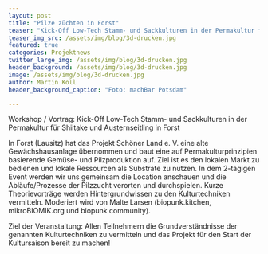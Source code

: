 ```yaml
---
layout: post
title: "Pilze züchten in Forst"
teaser: "Kick-Off Low-Tech Stamm- und Sackkulturen in der Permakultur für Shiitake und Austernseitling in Forst, am"
teaser_img_src: /assets/img/blog/3d-drucken.jpg
featured: true
categories: Projektnews
twitter_large_img: /assets/img/blog/3d-drucken.jpg
header_background: /assets/img/blog/3d-drucken.jpg
image: /assets/img/blog/3d-drucken.jpg
author: Martin Koll
header_background_caption: "Foto: machBar Potsdam"

---
```


Workshop / Vortrag: Kick-Off Low-Tech Stamm- und Sackkulturen in der Permakultur für Shiitake und Austernseitling in Forst

In Forst (Lausitz) hat das Projekt Schöner Land e. V. eine alte Gewächshausanlage übernommen und baut eine auf Permakulturprinzipien basierende Gemüse- und Pilzproduktion auf. Ziel ist es den lokalen Markt zu bedienen und lokale Ressourcen als Substrate zu nutzen. In dem 2-tägigen Event werden wir uns gemeinsam die Location anschauen und die Abläufe/Prozesse der Pilzzucht verorten und durchspielen. Kurze Theorievorträge werden Hintergrundwissen zu den Kulturtechniken vermitteln. Moderiert wird von Malte Larsen (biopunk.kitchen, mikroBIOMIK.org und biopunk community).

Ziel der Veranstaltung: Allen Teilnehmern die Grundverständnisse der genannten Kulturtechniken zu vermitteln und das Projekt für den Start der Kultursaison bereit zu machen! 
